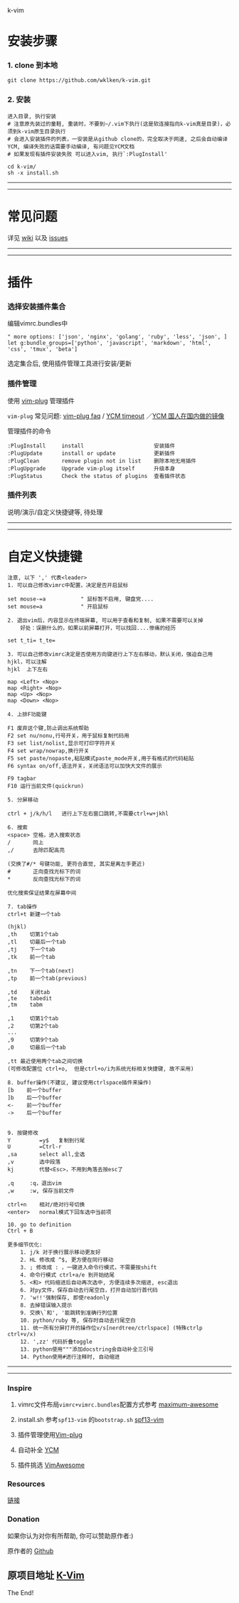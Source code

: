 k-vim

# 安装步骤

### 1. clone 到本地

```
git clone https://github.com/wklken/k-vim.git
```

### 2. 安装

```
进入目录, 执行安装
# 注意原先装过的童鞋, 重装时，不要到~/.vim下执行(这是软连接指向k-vim真是目录)，必须到k-vim原生目录执行
# 会进入安装插件的列表，一安装是从github clone的，完全取决于网速, 之后会自动编译 YCM, 编译失败的话需要手动编译, 有问题见YCM文档
# 如果发现有插件安装失败 可以进入vim, 执行`:PlugInstall'

cd k-vim/
sh -x install.sh
```

------------------------
------------------------

# 常见问题

详见 [wiki](https://github.com/wklken/k-vim/wiki) 以及  [issues](https://github.com/wklken/k-vim/issues)


------------------------
------------------------

# 插件

### 选择安装插件集合

编辑vimrc.bundles中

```
" more options: ['json', 'nginx', 'golang', 'ruby', 'less', 'json', ]
let g:bundle_groups=['python', 'javascript', 'markdown', 'html', 'css', 'tmux', 'beta']
```

选定集合后, 使用插件管理工具进行安装/更新

### 插件管理

使用 [vim-plug](https://github.com/junegunn/vim-plug) 管理插件

`vim-plug` 常见问题: [vim-plug faq](https://github.com/junegunn/vim-plug/wiki/faq) / [YCM timeout](https://github.com/junegunn/vim-plug/wiki/faq#youcompleteme-timeout)
／[YCM 国人在国内做的镜像](https://github.com/LooEv/A-bridge-to-YouCompleteMe)

管理插件的命令

```
:PlugInstall     install                      安装插件
:PlugUpdate      install or update            更新插件
:PlugClean       remove plugin not in list    删除本地无用插件
:PlugUpgrade     Upgrade vim-plug itself      升级本身
:PlugStatus      Check the status of plugins  查看插件状态
```


### 插件列表

说明/演示/自定义快捷键等, 待处理

------------------------
------------------------


# 自定义快捷键

```
注意, 以下 ',' 代表<leader>
1. 可以自己修改vimrc中配置，决定是否开启鼠标

set mouse-=a           " 鼠标暂不启用, 键盘党....
set mouse=a            " 开启鼠标

2. 退出vim后，内容显示在终端屏幕, 可以用于查看和复制, 如果不需要可以关掉
    好处：误删什么的，如果以前屏幕打开，可以找回....惨痛的经历

set t_ti= t_te=

3. 可以自己修改vimrc决定是否使用方向键进行上下左右移动，默认关闭，强迫自己用 hjkl，可以注解
hjkl  上下左右

map <Left> <Nop>
map <Right> <Nop>
map <Up> <Nop>
map <Down> <Nop>

4. 上排F功能键

F1 废弃这个键,防止调出系统帮助
F2 set nu/nonu,行号开关，用于鼠标复制代码用
F3 set list/nolist,显示可打印字符开关
F4 set wrap/nowrap,换行开关
F5 set paste/nopaste,粘贴模式paste_mode开关,用于有格式的代码粘贴
F6 syntax on/off,语法开关，关闭语法可以加快大文件的展示

F9 tagbar
F10 运行当前文件(quickrun)

5. 分屏移动

ctrl + j/k/h/l   进行上下左右窗口跳转,不需要ctrl+w+jkhl

6. 搜索
<space> 空格，进入搜索状态
/       同上
,/      去除匹配高亮

(交换了#/* 号键功能, 更符合直觉, 其实是离左手更近)
#       正向查找光标下的词
*       反向查找光标下的词

优化搜索保证结果在屏幕中间

7. tab操作
ctrl+t 新建一个tab

(hjkl)
,th    切第1个tab
,tl    切最后一个tab
,tj    下一个tab
,tk    前一个tab

,tn    下一个tab(next)
,tp    前一个tab(previous)

,td    关闭tab
,te    tabedit
,tm    tabm

,1     切第1个tab
,2     切第2个tab
...
,9     切第9个tab
,0     切最后一个tab

,tt 最近使用两个tab之间切换
(可修改配置位 ctrl+o,  但是ctrl+o/i为系统光标相关快捷键, 故不采用)

8. buffer操作(不建议, 建议使用ctrlspace插件来操作)
[b    前一个buffer
]b    后一个buffer
<-    前一个buffer
->    后一个buffer


9. 按键修改
Y         =y$   复制到行尾
U         =Ctrl-r
,sa       select all,全选
,v        选中段落
kj        代替<Esc>，不用到角落去按esc了

,q     :q，退出vim
,w     :w, 保存当前文件

ctrl+n    相对/绝对行号切换
<enter>   normal模式下回车选中当前项

10. go to definition
Ctrl + B

更多细节优化:
    1. j/k 对于换行展示移动更友好
    2. HL 修改成 ^$, 更方便在同行移动
    3. ; 修改成 : ，一键进入命令行模式，不需要按shift
    4. 命令行模式 ctrl+a/e 到开始结尾
    5. <和> 代码缩进后自动再次选中, 方便连续多次缩进, esc退出
    6. 对py文件，保存自动去行尾空白，打开自动加行首代码
    7. 'w!!'强制保存, 即使readonly
    8. 去掉错误输入提示
    9. 交换\`和', '能跳转到准确行列位置
    10. python/ruby 等, 保存时自动去行尾空白
    11. 统一所有分屏打开的操作位v/s[nerdtree/ctrlspace] (特殊ctrlp ctrl+v/x)
    12. ',zz' 代码折叠toggle
    13. python使用"""添加docstring会自动补全三引号
    14. Python使用#进行注释时, 自动缩进
```

------------------------
------------------------

### Inspire

1. vimrc文件布局`vimrc+vimrc.bundles`配置方式参考 [maximum-awesome](https://github.com/square/maximum-awesome)

2. install.sh 参考`spf13-vim` 的`bootstrap.sh` [spf13-vim](https://github.com/spf13/spf13-vim)

2. 插件管理使用[Vim-plug](https://github.com/junegunn/vim-plug)

3. 自动补全 [YCM](https://github.com/Valloric/YouCompleteMe)

4. 插件挑选 [VimAwesome](http://vimawesome.com/)

### Resources

[链接](http://www.wklken.me/posts/2014/10/03/vim-resources.html)

### Donation

如果你认为对你有所帮助, 你可以赞助原作者:)

原作者的 [Github](https://github.com/wklken)

原项目地址 [K-Vim](https://github.com/wklken/k-vim)
------------------------

The End!
